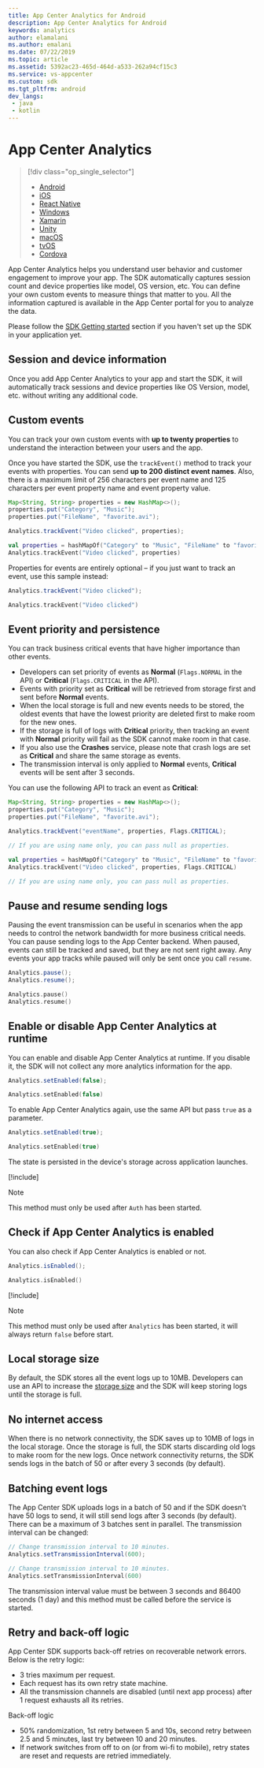 ```yaml
---
title: App Center Analytics for Android
description: App Center Analytics for Android
keywords: analytics
author: elamalani
ms.author: emalani
ms.date: 07/22/2019
ms.topic: article
ms.assetid: 5392ac23-465d-464d-a533-262a94cf15c3
ms.service: vs-appcenter
ms.custom: sdk
ms.tgt_pltfrm: android
dev_langs:
 - java
 - kotlin
---
```


# App Center Analytics

> [!div  class="op_single_selector"]
> * [Android](android.md)
> * [iOS](ios.md)
> * [React Native](react-native.md)
> * [Windows](windows.md)
> * [Xamarin](xamarin.md)
> * [Unity](unity.md)
> * [macOS](macos.md)
> * [tvOS](tvos.md)
> * [Cordova](cordova.md)

App Center Analytics helps you understand user behavior and customer engagement to improve your app. The SDK automatically captures session count and device properties like model, OS version, etc. You can define your own custom events to measure things that matter to you. All the information captured is available in the App Center portal for you to analyze the data.

Please follow the [SDK Getting started](~/sdk/getting-started/android.md) section if you haven't set up the SDK in your application yet.

## Session and device information

Once you add App Center Analytics to your app and start the SDK, it will automatically track sessions and device properties like OS Version, model, etc. without writing any additional code.

## Custom events

You can track your own custom events with **up to twenty properties** to understand the interaction between your users and the app.

Once you have started the SDK, use the `trackEvent()` method to track your events with properties. You can send **up to 200 distinct event names**. Also, there is a maximum limit of 256 characters per event name and 125 characters per event property name and event property value.

```java
Map<String, String> properties = new HashMap<>();
properties.put("Category", "Music");
properties.put("FileName", "favorite.avi");

Analytics.trackEvent("Video clicked", properties);
```
```kotlin
val properties = hashMapOf("Category" to "Music", "FileName" to "favorite.avi")
Analytics.trackEvent("Video clicked", properties)
```

Properties for events are entirely optional – if you just want to track an event, use this sample instead:

```java
Analytics.trackEvent("Video clicked");
```
```kotlin
Analytics.trackEvent("Video clicked")
```

## Event priority and persistence

You can track business critical events that have higher importance than other events.

* Developers can set priority of events as **Normal** (`Flags.NORMAL` in the API) or **Critical** (`Flags.CRITICAL` in the API).
* Events with priority set as **Critical** will be retrieved from storage first and sent before **Normal** events.
* When the local storage is full and new events needs to be stored, the oldest events that have the lowest priority are deleted first to make room for the new ones.
* If the storage is full of logs with **Critical** priority, then tracking an event with
**Normal** priority will fail as the SDK cannot make room in that case.
* If you also use the **Crashes** service, please note that crash logs are set as **Critical** and share the same storage as events.
* The transmission interval is only applied to **Normal** events, **Critical** events will be sent after 3 seconds.

You can use the following API to track an event as **Critical**:

```java
Map<String, String> properties = new HashMap<>();
properties.put("Category", "Music");
properties.put("FileName", "favorite.avi");

Analytics.trackEvent("eventName", properties, Flags.CRITICAL);

// If you are using name only, you can pass null as properties.
```
```kotlin
val properties = hashMapOf("Category" to "Music", "FileName" to "favorite.avi")
Analytics.trackEvent("Video clicked", properties, Flags.CRITICAL)

// If you are using name only, you can pass null as properties.
```

## Pause and resume sending logs

Pausing the event transmission can be useful in scenarios when the app needs to control the network bandwidth for more business critical needs. You can pause sending logs to the App Center backend. When paused, events can still be tracked and saved, but they are not sent right away. Any events your app tracks while paused will only be sent once you call `resume`.

```java
Analytics.pause();
Analytics.resume();
```
```kotlin
Analytics.pause()
Analytics.resume()
```

## Enable or disable App Center Analytics at runtime

You can enable and disable App Center Analytics at runtime. If you disable it, the SDK will not collect any more analytics information for the app.

```java
Analytics.setEnabled(false);
```
```kotlin
Analytics.setEnabled(false)
```

To enable App Center Analytics again, use the same API but pass `true` as a parameter.

```java
Analytics.setEnabled(true);
```
```kotlin
Analytics.setEnabled(true)
```

The state is persisted in the device's storage across application launches.

[!include[](../android-see-async.md)]

> [!NOTE]
> This method must only be used after `Auth` has been started.

## Check if App Center Analytics is enabled

You can also check if App Center Analytics is enabled or not.

```java
Analytics.isEnabled();
```
```kotlin
Analytics.isEnabled()
```

[!include[](../android-see-async.md)]

> [!NOTE]
> This method must only be used after `Analytics` has been started, it will always return `false` before start.

## Local storage size

By default, the SDK stores all the event logs up to 10MB. Developers can use an API to increase the [storage size](../other-apis/android.md#storage-size) and the SDK will keep storing logs until the storage is full.

## No internet access

When there is no network connectivity, the SDK saves up to 10MB of logs in the local storage. Once the storage is full, the SDK starts discarding old logs to make room for the new logs. Once network connectivity returns, the SDK sends logs in the batch of 50 or after every 3 seconds (by default).

## Batching event logs

The App Center SDK uploads logs in a batch of 50 and if the SDK doesn't have 50 logs to send, it will still send logs after 3 seconds (by default). There can be a maximum of 3 batches sent in parallel.
The transmission interval can be changed:

```java
// Change transmission interval to 10 minutes.
Analytics.setTransmissionInterval(600);
```
```kotlin
// Change transmission interval to 10 minutes.
Analytics.setTransmissionInterval(600)
```

The transmission interval value must be between 3 seconds and 86400 seconds (1 day) and this method must be called before the service is started.

## Retry and back-off logic

App Center SDK supports back-off retries on recoverable network errors. Below is the retry logic:

* 3 tries maximum per request.
* Each request has its own retry state machine.
* All the transmission channels are disabled (until next app process) after 1 request exhausts all its retries.

Back-off logic

* 50% randomization, 1st retry between 5 and 10s, second retry between 2.5 and 5 minutes, last try between 10 and 20 minutes.
* If network switches from off to on (or from wi-fi to mobile), retry states are reset and requests are retried immediately.
